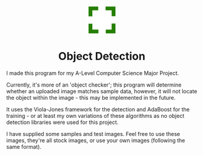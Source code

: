 <p align="center">
  <img width="80" align="center" src="/ObjectChecker/ObjectChecker/Images/Logo/logo.png">
</p>
<h1 align = "center">Object Detection</h1>

I made this program for my A-Level Computer Science Major Project.

Currently, it's more of an 'object checker'; this program will determine whether an uploaded image matches sample data, however, it will not locate the object within the image - this may be implemented in the future.

It uses the Viola-Jones framework for the detection and AdaBoost for the training - or at least my own variations of these algorithms as no object detection libraries were used for this project.

I have supplied some samples and test images. Feel free to use these images, they're all stock images, or use your own images (following the same format).
